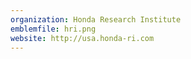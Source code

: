 ```yaml
---
organization: Honda Research Institute
emblemfile: hri.png
website: http://usa.honda-ri.com
---
```

